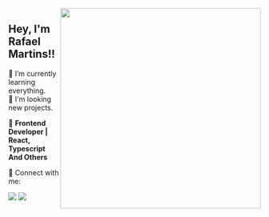 <img src="https://raw.githubusercontent.com/MicaelliMedeiros/micaellimedeiros/master/image/computer-illustration.png" min-width="400px" max-width="400px" width="400px" align="right">

## Hey, I'm Rafael Martins!!

<p align="left"> 
  🌱 I’m currently learning everything.<br>
  👯 I'm looking new projects.
</p>

<p align="left">
  💼 <strong>Frontend Developer | React, Typescript And Others</strong>
</p>

<p align="left">
  💌 Connect with me:
</p>

<p align="left">
  <a href="https://linkedin.com/in/rafaelmartins2002" alt="Linkedin">
  <img src="https://img.shields.io/badge/-Linkedin-0e76a8?style=flat-square&logo=Linkedin&logoColor=white" /></a>

  <!--<a href="https://rafaelmartins.pt"                  alt="website">
  <img src="https://img.shields.io/badge/-Website-DF0174?style=flat-square&labelColor=eb4034&logo=website&logoColor=white"/></a>-->
  
  <a href="https://instagram.com/rafaelmartins.pt"    alt="Instagram">
  <img src="https://img.shields.io/badge/-Instagram-DF0174?style=flat-square&labelColor=DF0174&logo=instagram&logoColor=white"/></a>
  
</p>

